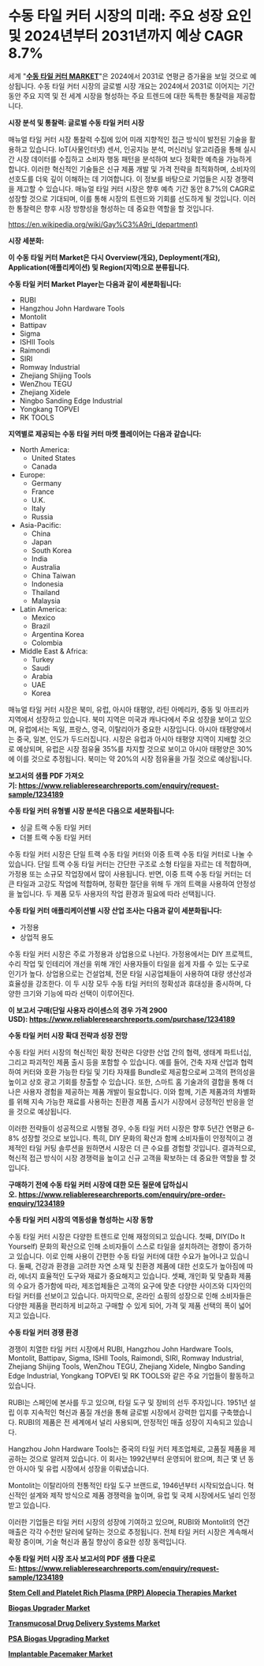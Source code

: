 <p><h1>수동 타일 커터 시장의 미래: 주요 성장 요인 및 2024년부터 2031년까지 예상 CAGR 8.7%</h1></p><p>세계 "<strong><a href="https://www.reliableresearchreports.com/manual-tile-cutter-r1234189?utm_campaign=105&utm_medium=8&utm_source=Github&utm_content=ia&utm_term=26112024&utm_id=manual-tile-cutter">수동 타일 커터 MARKET</a></strong>"은 2024에서 2031로 연평균 증가율을 보일 것으로 예상됩니다. 수동 타일 커터 시장의 글로벌 시장 개요는 2024에서 2031로 이어지는 기간 동안 주요 지역 및 전 세계 시장을 형성하는 주요 트렌드에 대한 독특한 통찰력을 제공합니다.</p>
<p><strong>시장 분석 및 통찰력: 글로벌 수동 타일 커터 시장</strong></p>
<p><p>매뉴얼 타일 커터 시장 통찰력 수집에 있어 미래 지향적인 접근 방식이 발전된 기술을 활용하고 있습니다. IoT(사물인터넷) 센서, 인공지능 분석, 머신러닝 알고리즘을 통해 실시간 시장 데이터를 수집하고 소비자 행동 패턴을 분석하여 보다 정확한 예측을 가능하게 합니다. 이러한 혁신적인 기술들은 신규 제품 개발 및 가격 전략을 최적화하며, 소비자의 선호도를 더욱 깊이 이해하는 데 기여합니다. 이 정보를 바탕으로 기업들은 시장 경쟁력을 제고할 수 있습니다. 매뉴얼 타일 커터 시장은 향후 예측 기간 동안 8.7%의 CAGR로 성장할 것으로 기대되며, 이를 통해 시장의 트렌드와 기회를 선도하게 될 것입니다. 이러한 통찰력은 향후 시장 방향성을 형성하는 데 중요한 역할을 할 것입니다.</p></p>
<p><a href="%7CAUTHORITHY_DOMAIN_URL%7C?utm_campaign=105&utm_medium=8&utm_source=Github&utm_content=ia&utm_term=26112024&utm_id=manual-tile-cutter">https://en.wikipedia.org/wiki/Gay%C3%A9ri_(department)</a></p>
<p><strong>시장 세분화:</strong></p>
<p><strong>이 수동 타일 커터 Market은 다시 Overview(개요), Deployment(개요), Application(애플리케이션) 및 Region(지역)으로 분류됩니다.</strong></p>
<p><strong>수동 타일 커터 Market Player는 다음과 같이 세분화됩니다:</strong></p>
<p><ul><li>RUBI</li><li>Hangzhou John Hardware Tools</li><li>Montolit</li><li>Battipav</li><li>Sigma</li><li>ISHII Tools</li><li>Raimondi</li><li>SIRI</li><li>Romway Industrial</li><li>Zhejiang Shijing Tools</li><li>WenZhou TEGU</li><li>Zhejiang Xidele</li><li>Ningbo Sanding Edge Industrial</li><li>Yongkang TOPVEI</li><li>RK TOOLS</li></ul></p>
<p><strong>지역별로 제공되는 수동 타일 커터 마켓 플레이어는 다음과 같습니다:</strong></p>
<p><ul>
    <li>
        North America:
        <ul>
            <li>United States</li>
            <li>Canada</li>
        </ul>
    </li>
    <li>
        Europe:
        <ul>
            <li>Germany</li>
            <li>France</li>
            <li>U.K.</li>
            <li>Italy</li>
            <li>Russia</li>
        </ul>
    </li>
    <li>
        Asia-Pacific:
        <ul>
            <li>China</li>
            <li>Japan</li>
            <li>South Korea</li>
            <li>India</li>
            <li>Australia</li>
            <li>China Taiwan</li>
            <li>Indonesia</li>
            <li>Thailand</li>
            <li>Malaysia</li>
        </ul>
    </li>
    <li>
        Latin America:
        <ul>
            <li>Mexico</li>
            <li>Brazil</li>
            <li>Argentina Korea</li>
            <li>Colombia</li>
        </ul>
    </li>
    <li>
        Middle East & Africa:
        <ul>
            <li>Turkey</li>
            <li>Saudi</li>
            <li>Arabia</li>
            <li>UAE</li>
            <li>Korea</li>
        </ul>
    </li>
    </ul></p>
<p><p>매뉴얼 타일 커터 시장은 북미, 유럽, 아시아 태평양, 라틴 아메리카, 중동 및 아프리카 지역에서 성장하고 있습니다. 북미 지역은 미국과 캐나다에서 주요 성장을 보이고 있으며, 유럽에서는 독일, 프랑스, 영국, 이탈리아가 중요한 시장입니다. 아시아 태평양에서는 중국, 일본, 인도가 두드러집니다. 시장은 유럽과 아시아 태평양 지역이 지배할 것으로 예상되며, 유럽은 시장 점유율 35%를 차지할 것으로 보이고 아시아 태평양은 30%에 이를 것으로 추정됩니다. 북미는 약 20%의 시장 점유율을 가질 것으로 예상됩니다.</p></p>
<p><strong>보고서의 샘플 PDF 가져오기:&nbsp;<a href="https://www.reliableresearchreports.com/enquiry/request-sample/1234189?utm_campaign=105&utm_medium=8&utm_source=Github&utm_content=ia&utm_term=26112024&utm_id=manual-tile-cutter">https://www.reliableresearchreports.com/enquiry/request-sample/1234189</a></strong></p>
<p><strong>수동 타일 커터 유형별 시장 분석은 다음으로 세분화됩니다:</strong></p>
<p><ul><li>싱글 트랙 수동 타일 커터</li><li>더블 트랙 수동 타일 커터</li></ul></p>
<p><p>수동 타일 커터 시장은 단일 트랙 수동 타일 커터와 이중 트랙 수동 타일 커터로 나눌 수 있습니다. 단일 트랙 수동 타일 커터는 간단한 구조로 소형 타일을 자르는 데 적합하며, 가정용 또는 소규모 작업장에서 많이 사용됩니다. 반면, 이중 트랙 수동 타일 커터는 더 큰 타일과 고강도 작업에 적합하며, 정확한 절단을 위해 두 개의 트랙을 사용하여 안정성을 높입니다. 두 제품 모두 사용자의 작업 환경과 필요에 따라 선택됩니다.</p></p>
<p><strong>수동 타일 커터 애플리케이션별 시장 산업 조사는 다음과 같이 세분화됩니다:</strong></p>
<p><ul><li>가정용</li><li>상업적 용도</li></ul></p>
<p><p>수동 타일 커터 시장은 주로 가정용과 상업용으로 나뉜다. 가정용에서는 DIY 프로젝트, 수리 작업 및 인테리어 개선을 위해 개인 사용자들이 타일을 쉽게 자를 수 있는 도구로 인기가 높다. 상업용으로는 건설업체, 전문 타일 시공업체들이 사용하여 대량 생산성과 효율성을 강조한다. 이 두 시장 모두 수동 타일 커터의 정확성과 휴대성을 중시하며, 다양한 크기와 기능에 따라 선택이 이루어진다.</p></p>
<p><strong>이 보고서 구매(단일 사용자 라이센스의 경우 가격 2900 USD):&nbsp;<a href="https://www.reliableresearchreports.com/purchase/1234189?utm_campaign=105&utm_medium=8&utm_source=Github&utm_content=ia&utm_term=26112024&utm_id=manual-tile-cutter">https://www.reliableresearchreports.com/purchase/1234189</a></strong></p>
<p><strong>수동 타일 커터 시장 확대 전략과 성장 전망</strong></p>
<p><p>수동 타일 커터 시장의 혁신적인 확장 전략은 다양한 산업 간의 협력, 생태계 파트너십, 그리고 파괴적인 제품 출시 등을 포함할 수 있습니다. 예를 들어, 건축 자재 산업과 협력하여 커터와 호환 가능한 타일 및 기타 자재를 Bundle로 제공함으로써 고객의 편의성을 높이고 상호 광고 기회를 창출할 수 있습니다. 또한, 스마트 홈 기술과의 결합을 통해 더 나은 사용자 경험을 제공하는 제품 개발이 필요합니다. 이와 함께, 기존 제품과의 차별화를 위해 지속 가능한 재료를 사용하는 친환경 제품 출시가 시장에서 긍정적인 반응을 얻을 것으로 예상됩니다.</p><p>이러한 전략들이 성공적으로 시행될 경우, 수동 타일 커터 시장은 향후 5년간 연평균 6-8% 성장할 것으로 보입니다. 특히, DIY 문화의 확산과 함께 소비자들이 안정적이고 경제적인 타일 커팅 솔루션을 원하면서 시장은 더 큰 수요를 경험할 것입니다. 결과적으로, 혁신적 접근 방식이 시장 경쟁력을 높이고 신규 고객을 확보하는 데 중요한 역할을 할 것입니다.</p></p>
<p><strong>구매하기 전에 수동 타일 커터 시장에 대한 모든 질문에 답하십시오.&nbsp;<a href="https://www.reliableresearchreports.com/enquiry/pre-order-enquiry/1234189?utm_campaign=105&utm_medium=8&utm_source=Github&utm_content=ia&utm_term=26112024&utm_id=manual-tile-cutter">https://www.reliableresearchreports.com/enquiry/pre-order-enquiry/1234189</a></strong><strong></strong></p>
<p><strong>수동 타일 커터 시장의 역동성을 형성하는 시장 동향</strong></p>
<p><p>수동 타일 커터 시장은 다양한 트렌드로 인해 재정의되고 있습니다. 첫째, DIY(Do It Yourself) 문화의 확산으로 인해 소비자들이 스스로 타일을 설치하려는 경향이 증가하고 있습니다. 이로 인해 사용이 간편한 수동 타일 커터에 대한 수요가 늘어나고 있습니다. 둘째, 건강과 환경을 고려한 자연 소재 및 친환경 제품에 대한 선호도가 높아짐에 따라, 에너지 효율적인 도구와 재료가 중요해지고 있습니다. 셋째, 개인화 및 맞춤화 제품의 수요가 증가함에 따라, 제조업체들은 고객의 요구에 맞춘 다양한 사이즈와 디자인의 타일 커터를 선보이고 있습니다. 마지막으로, 온라인 쇼핑의 성장으로 인해 소비자들은 다양한 제품을 편리하게 비교하고 구매할 수 있게 되어, 가격 및 제품 선택의 폭이 넓어지고 있습니다.</p></p>
<p><strong>수동 타일 커터 경쟁 환경</strong></p>
<p><p>경쟁이 치열한 타일 커터 시장에서 RUBI, Hangzhou John Hardware Tools, Montolit, Battipav, Sigma, ISHII Tools, Raimondi, SIRI, Romway Industrial, Zhejiang Shijing Tools, WenZhou TEGU, Zhejiang Xidele, Ningbo Sanding Edge Industrial, Yongkang TOPVEI 및 RK TOOLS와 같은 주요 기업들이 활동하고 있습니다. </p><p>RUBI는 스페인에 본사를 두고 있으며, 타일 도구 및 장비의 선두 주자입니다. 1951년 설립 이후 지속적인 혁신과 품질 개선을 통해 글로벌 시장에서 강력한 입지를 구축했습니다. RUBI의 제품은 전 세계에서 널리 사용되며, 안정적인 매출 성장이 지속되고 있습니다.</p><p>Hangzhou John Hardware Tools는 중국의 타일 커터 제조업체로, 고품질 제품을 제공하는 것으로 알려져 있습니다. 이 회사는 1992년부터 운영되어 왔으며, 최근 몇 년 동안 아시아 및 유럽 시장에서 성장을 이뤄냈습니다.</p><p>Montolit는 이탈리아의 전통적인 타일 도구 브랜드로, 1946년부터 시작되었습니다. 혁신적인 설계와 제작 방식으로 제품 경쟁력을 높이며, 유럽 및 국제 시장에서도 널리 인정받고 있습니다.</p><p>이러한 기업들은 타일 커터 시장의 성장에 기여하고 있으며, RUBI와 Montolit의 연간 매출은 각각 수천만 달러에 달하는 것으로 추정됩니다. 전체 타일 커터 시장은 계속해서 확장 중이며, 기술 혁신과 품질 향상이 중요한 성장 동력입니다.</p></p>
<p><strong>수동 타일 커터 시장 조사 보고서의 PDF 샘플 다운로드:&nbsp;<a href="https://www.reliableresearchreports.com/enquiry/request-sample/1234189?utm_campaign=105&utm_medium=8&utm_source=Github&utm_content=ia&utm_term=26112024&utm_id=manual-tile-cutter">https://www.reliableresearchreports.com/enquiry/request-sample/1234189</a></strong></p>
<p><strong><p><a href="https://issuu.com/reportprime-2/docs/stem-cell-and-platelet-rich-plasma-_d7e9a4ed22a524?utm_campaign=105&utm_medium=8&utm_source=Github&utm_content=ia&utm_term=26112024&utm_id=manual-tile-cutter">Stem Cell and Platelet Rich Plasma (PRP) Alopecia Therapies Market</a></p><p><a href="https://www.linkedin.com/pulse/biogas-upgrader-market-drivers-challenges-forecast-2024-2031-14ohf?utm_campaign=105&utm_medium=8&utm_source=Github&utm_content=ia&utm_term=26112024&utm_id=manual-tile-cutter">Biogas Upgrader Market</a></p><p><a href="https://issuu.com/reportprime-2/docs/transmucosal-drug-delivery-systems-_5eb9b63c3e3cb8?utm_campaign=105&utm_medium=8&utm_source=Github&utm_content=ia&utm_term=26112024&utm_id=manual-tile-cutter">Transmucosal Drug Delivery Systems Market</a></p><p><a href="https://www.linkedin.com/pulse/decoding-psa-biogas-upgrading-market-signals-growth-algorithms-oj3rf?utm_campaign=105&utm_medium=8&utm_source=Github&utm_content=ia&utm_term=26112024&utm_id=manual-tile-cutter">PSA Biogas Upgrading Market</a></p><p><a href="https://github.com/luckyshygirl/Market-Research-Report-List-6/blob/main/implantable-pacemaker-market.md?utm_campaign=105&utm_medium=8&utm_source=Github&utm_content=ia&utm_term=26112024&utm_id=manual-tile-cutter">Implantable Pacemaker Market</a></p></strong></p>